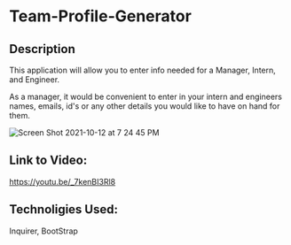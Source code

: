 # Team-Profile-Generator

## Description
This application will allow you to enter info needed for a Manager, Intern, and Engineer.

As a manager, it would be convenient to enter in your intern and engineers names, emails, id's or any other details you would like to have on hand for them.

![Screen Shot 2021-10-12 at 7 24 45 PM](https://user-images.githubusercontent.com/78561316/137056507-9f323357-0b1d-4ee6-8748-34fc6f183040.png)

## Link to Video:
https://youtu.be/_7kenBI3Rl8

## Technoligies Used:
Inquirer, BootStrap
